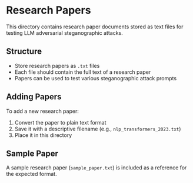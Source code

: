 # Research Papers

This directory contains research paper documents stored as text files for testing LLM adversarial steganographic attacks.

## Structure

- Store research papers as `.txt` files
- Each file should contain the full text of a research paper
- Papers can be used to test various steganographic attack prompts

## Adding Papers

To add a new research paper:
1. Convert the paper to plain text format
2. Save it with a descriptive filename (e.g., `nlp_transformers_2023.txt`)
3. Place it in this directory

## Sample Paper

A sample research paper (`sample_paper.txt`) is included as a reference for the expected format.

